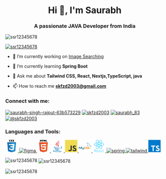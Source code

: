 <h1 align="center">Hi 👋, I'm Saurabh</h1>
<h3 align="center">A passionate JAVA Developer from India</h3>

<p align="left"> <img src="https://komarev.com/ghpvc/?username=ssr12345678&label=Profile%20views&color=0e75b6&style=flat" alt="ssr12345678" /> </p>

<p align="left"> <a href="https://github.com/ryo-ma/github-profile-trophy"><img src="https://github-profile-trophy.vercel.app/?username=ssr12345678" alt="ssr12345678" /></a> </p>

- 🔭 I’m currently working on [Image Searching](findnewimage.netlify.app)

- 🌱 I’m currently learning **Spring Boot**

- 💬 Ask me about **Tailwind CSS, React, Nextjs,TypeScript, java**

- 📫 How to reach me **skfzd2003@gmail.com**

<h3 align="left">Connect with me:</h3>
<p align="left">
<a href="https://linkedin.com/in/saurabh-singh-rajput-63b573229" target="blank"><img align="center" src="https://raw.githubusercontent.com/rahuldkjain/github-profile-readme-generator/master/src/images/icons/Social/linked-in-alt.svg" alt="saurabh-singh-rajput-63b573229" height="30" width="40" /></a>
<a href="https://www.hackerrank.com/skfzd2003" target="blank"><img align="center" src="https://raw.githubusercontent.com/rahuldkjain/github-profile-readme-generator/master/src/images/icons/Social/hackerrank.svg" alt="skfzd2003" height="30" width="40" /></a>
<a href="https://www.leetcode.com/saurabh_83" target="blank"><img align="center" src="https://raw.githubusercontent.com/rahuldkjain/github-profile-readme-generator/master/src/images/icons/Social/leet-code.svg" alt="saurabh_83" height="30" width="40" /></a>
<a href="https://www.hackerearth.com/@skfzd2003" target="blank"><img align="center" src="https://raw.githubusercontent.com/rahuldkjain/github-profile-readme-generator/master/src/images/icons/Social/hackerearth.svg" alt="@skfzd2003" height="30" width="40" /></a>
</p>

<h3 align="left">Languages and Tools:</h3>
<p align="left"> <a href="https://www.w3schools.com/css/" target="_blank" rel="noreferrer"> <img src="https://raw.githubusercontent.com/devicons/devicon/master/icons/css3/css3-original-wordmark.svg" alt="css3" width="40" height="40"/> </a> <a href="https://www.figma.com/" target="_blank" rel="noreferrer"> <img src="https://www.vectorlogo.zone/logos/figma/figma-icon.svg" alt="figma" width="40" height="40"/> </a> <a href="https://www.w3.org/html/" target="_blank" rel="noreferrer"> <img src="https://raw.githubusercontent.com/devicons/devicon/master/icons/html5/html5-original-wordmark.svg" alt="html5" width="40" height="40"/> </a> <a href="https://www.java.com" target="_blank" rel="noreferrer"> <img src="https://raw.githubusercontent.com/devicons/devicon/master/icons/java/java-original.svg" alt="java" width="40" height="40"/> </a> <a href="https://developer.mozilla.org/en-US/docs/Web/JavaScript" target="_blank" rel="noreferrer"> <img src="https://raw.githubusercontent.com/devicons/devicon/master/icons/javascript/javascript-original.svg" alt="javascript" width="40" height="40"/> </a> <a href="https://www.mysql.com/" target="_blank" rel="noreferrer"> <img src="https://raw.githubusercontent.com/devicons/devicon/master/icons/mysql/mysql-original-wordmark.svg" alt="mysql" width="40" height="40"/> </a> <a href="https://reactjs.org/" target="_blank" rel="noreferrer"> <img src="https://raw.githubusercontent.com/devicons/devicon/master/icons/react/react-original-wordmark.svg" alt="react" width="40" height="40"/> </a> <a href="https://spring.io/" target="_blank" rel="noreferrer"> <img src="https://www.vectorlogo.zone/logos/springio/springio-icon.svg" alt="spring" width="40" height="40"/> </a> <a href="https://tailwindcss.com/" target="_blank" rel="noreferrer"> <img src="https://www.vectorlogo.zone/logos/tailwindcss/tailwindcss-icon.svg" alt="tailwind" width="40" height="40"/> </a> <a href="https://www.typescriptlang.org/" target="_blank" rel="noreferrer"> <img src="https://raw.githubusercontent.com/devicons/devicon/master/icons/typescript/typescript-original.svg" alt="typescript" width="40" height="40"/> </a> </p>

<p><img align="left" src="https://github-readme-stats.vercel.app/api/top-langs?username=ssr12345678&show_icons=true&locale=en&layout=compact" alt="ssr12345678" /></p>

<p>&nbsp;<img align="center" src="https://github-readme-stats.vercel.app/api?username=ssr12345678&show_icons=true&locale=en" alt="ssr12345678" /></p>

<p><img align="center" src="https://github-readme-streak-stats.herokuapp.com/?user=ssr12345678&" alt="ssr12345678" /></p>
